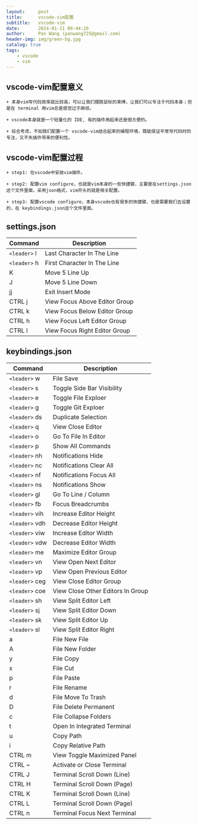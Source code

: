 ```yaml
---
layout:     post
title:      vscode-vim配置 
subtitle:   vscode-vim 
date:       2024-01-11 09:44:26
author:     Pan Wang (panwang725@gmail.com)
header-img: img/green-bg.jpg
catalog: true
tags:
    - vscode
    - vim  
---
```


## vscode-vim配置意义

    + 本身vim写代码效率就比较高，可以让我们摆脱鼠标的束缚，让我们可以专注于代码本身；但是在 terminal 用vim总是感觉过于麻烦。

    + vscode本身就是一个轻量化的 IDE, 有的插件用起来还是很方便的。

    + 综合考虑，不如我们配置一个 vscode-vim结合起来的编程环境，既能保证平常写代码时的专注，又不失插件带来的便利性。

## vscode-vim配置过程

    + step1: 在vscode中安装vim插件。

    + step2: 配置vim configure，也就是vim本身的一些快捷键，主要是在settings.json这个文件里面，采用json格式，vim开头的就是相关配置。

    + step3: 配置vscode configure，本身vscode也有很多的快捷键，也是需要我们去设置的，在 keybindings.json这个文件里面。

## settings.json

|   Command    |         Description           |
|--------------|-------------------------------|
| `<leader>` l | Last Character In The Line    |
| `<leader>` h | First Character In The Line   |
| K            | Move 5 Line Up                |
| J            | Move 5 Line Down              |
| jj           | Exit Insert Mode              |
| CTRL j       | View Focus Above Editor Group |
| CTRL k       | View Focus Below Editor Group |
| CTRL h       | View Focus Left Editor Group  |
| CTRL l       | View Focus Right Editor Group |

## keybindings.json

|    Command     |         Description           |
|----------------|-------------------------------|
| `<leader>` w   | File Save                     |
| `<leader>` s   | Toggle Side Bar Visibility    |
| `<leader>` e   | Toggle File Exploer           |
| `<leader>` g   | Toggle Git Exploer           |
| `<leader>` ds  | Duplicate Selection           |
| `<leader>` q   | View Close Editor             |
| `<leader>` o   | Go To File In Editor          |
| `<leader>` p   | Show All Commands             |
| `<leader>` nh  | Notifications Hide            |
| `<leader>` nc  | Notifications Clear All       |
| `<leader>` nf  | Notifications Focus All       |
| `<leader>` ns  | Notifications Show            |
| `<leader>` gl  | Go To Line / Column           |
| `<leader>` fb  | Focus Breadcrumbs             |
| `<leader>` vih | Increase Editor Height        |
| `<leader>` vdh | Decrease Editor Height        |
| `<leader>` viw | Increase Editor Width         |
| `<leader>` vdw | Decrease Editor Width         |
| `<leader>` me  | Maximize Editor Group         |
| `<leader>` vn  | View Open Next Editor                |
| `<leader>` vp  | View Open Previous Editor            |
| `<leader>` ceg | View Close Editor Group              |
| `<leader>` coe | View Close Other Editors In Group    |
| `<leader>` sh  | View Split Editor Left               |
| `<leader>` sj  | View Split Editor Down               |
| `<leader>` sk  | View Split Editor Up                 |
| `<leader>` sl  | View Split Editor Right              |
| a       | File New File                |
| A       | File New Folder              |
| y       | File Copy                    |
| x       | File Cut                     |
| p       | File Paste                   |
| r       | File Rename                  |
| d       | File Move To Trash           |
| D       | File Delete Permanent        |
| c       | File Collapse Folders        |
| t       | Open In Integrated Terminal  |
| u       | Copy Path                    |
| i       | Copy Relative Path           |
| CTRL m  | View Toggle Maximized Panel      |
| CTRL ~  | Activate or Close Terminal       |
| CTRL J  | Terminal Scroll Down (Line)      |
| CTRL H  | Terminal Scroll Down (Page)      |
| CTRL K  | Terminal Scroll Down (Line)      |
| CTRL L  | Terminal Scroll Down (Page)      |
| CTRL n  | Terminal Focus Next Terminal     |